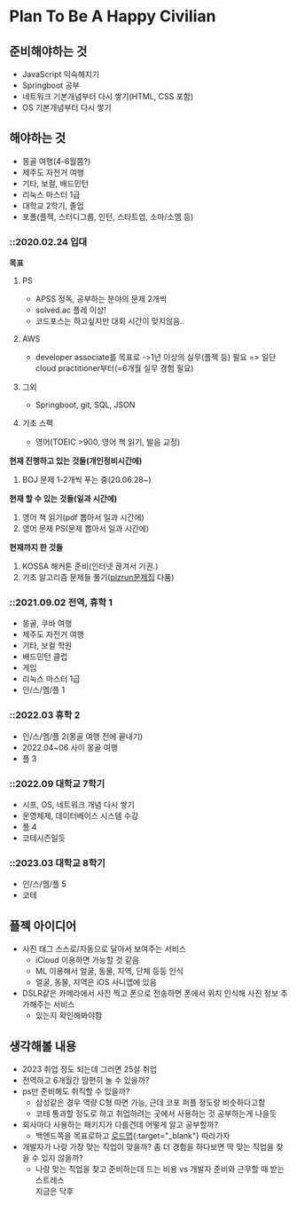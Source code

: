 # Plan To Be A Happy Civilian

## 준비해야하는 것
- JavaScript 익숙해지기
- Springboot 공부
- 네트워크 기본개념부터 다시 쌓기(HTML, CSS 포함)
- OS 기본개념부터 다시 쌓기

## 해야하는 것
- 몽골 여행(4-6월쯤?)
- 제주도 자전거 여행
- 기타, 보컬, 배드민턴
- 리눅스 마스터 1급
- 대학교 2학기, 졸업
- 포폴(플젝, 스터디그룹, 인턴, 스타트업, 소마/소멤 등)

### ::2020.02.24 입대
**목표**
1. PS
	- APSS 정독, 공부하는 분야의 문제 2개씩  
	- solved.ac 플레 이상!  
	- 코드포스는 하고싶지만 대회 시간이 맞지않음..  
2. AWS
	- developer associate를 목표로
	->1년 이상의 실무(플젝 등) 필요 => 일단 cloud practitioner부터(=6개월 실무 경험 필요)
3. 그외
	- Springboot, git, SQL, JSON

4. 기초 스펙
	- 영어(TOEIC >900, 영어 책 읽기, 발음 교정)

**현재 진행하고 있는 것들(개인정비시간에)**
1. BOJ 문제 1-2개씩 푸는 중(20.06.28~)

**현재 할 수 있는 것들(일과 시간에)**
1. 영어 책 읽기(pdf 뽑아서 일과 시간에)
2. 영어 문제 PS(문제 뽑아서 일과 시간에)

**현재까지 한 것들**
1. KOSSA 해커톤 준비(인터넷 끊겨서 기권.)
2. 기초 알고리즘 문제들 풀기([plzrun문제집](https://plzrun.tistory.com/entry/%EC%95%8C%EA%B3%A0%EB%A6%AC%EC%A6%98-%EB%AC%B8%EC%A0%9C%ED%92%80%EC%9D%B4PS-%EC%8B%9C%EC%9E%91%ED%95%98%EA%B8%B0) 다품)


### ::2021.09.02 전역, 휴학 1
- 몽골, 쿠바 여행
- 제주도 자전거 여행
- 기타, 보컬 학원
- 배드민턴 클럽
- 게임
- 리눅스 마스터 1급
- 인/스/멤/플 1

### ::2022.03 휴학 2
- 인/스/멤/플 2(몽골 여행 전에 끝내기)
- 2022.04~06 사이 몽골 여행
- 플 3

### ::2022.09 대학교 7학기
- 시프, OS, 네트워크 개념 다시 쌓기
- 운영체제, 데이터베이스 시스템 수강
- 플 4
- 코테시즌일듯

### ::2023.03 대학교 8학기
- 인/스/멤/플 5
- 코테

## 플젝 아이디어
- 사진 태그 스스로/자동으로 달아서 보여주는 서비스
	- iCloud 이용하면 가능할 것 같음
	- ML 이용해서 얼굴, 동물, 지역, 단체 등등 인식
	- 얼굴, 동물, 지역은 iOS 사니앱에 있음
- DSLR같은 카메라에서 사진 찍고 폰으로 전송하면 폰에서 위치 인식해 사진 정보 추가해주는 서비스
	- 있는지 확인해봐야함

## 생각해볼 내용
- 2023 취업 정도 되는데 그러면 25살 취업
- 전역하고 6개월간 맘편히 놀 수 있을까?
- ps만 준비해도 취직할 수 있을까?
	- 삼성같은 경우 역량 C형 따면 가능, 근데 코포 퍼플 정도랑 비슷하다고함
	- 코테 통과할 정도로 하고 취업하려는 곳에서 사용하는 것 공부하는게 나을듯
- 회사마다 사용하는 패키지가 다를건데 어떻게 알고 공부할까?
	- 백엔드쪽을 목표로하고 [로드맵](https://github.com/kamranahmedse/developer-roadmap/blob/master/img/backend.png?year-2021-2){:target="_blank"} 따라가자
- 개발자가 나랑 가장 맞는 직업이 맞을까? 좀 더 경험을 하다보면 딱 맞는 직업을 찾을 수 있지 않을까?
	- 나랑 맞는 직업을 찾고 준비하는데 드는 비용 vs 개발자 준비와 근무할 때 받는 스트레스  
	지금은 닥후
